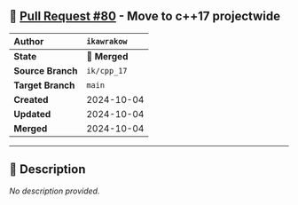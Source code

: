 ## 🔀 [Pull Request #80](https://github.com/ikawrakow/ik_llama.cpp/pull/80) - Move to c++17 projectwide

| **Author** | `ikawrakow` |
| :--- | :--- |
| **State** | 🔀 **Merged** |
| **Source Branch** | `ik/cpp_17` |
| **Target Branch** | `main` |
| **Created** | 2024-10-04 |
| **Updated** | 2024-10-04 |
| **Merged** | 2024-10-04 |

---

## 📄 Description

_No description provided._